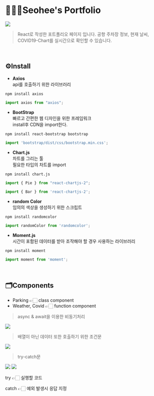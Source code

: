 # 💁🏻‍♀️Seohee's Portfolio

<img src="https://user-images.githubusercontent.com/86407453/142332319-ad9952c3-69e2-4526-a5a5-2dc6eb598c6e.jpg"/>

> React로 작성한 포트폴리오 페이지 입니다. 공항 주차장 정보, 현재 날씨, COVID19-Chart를 실시간으로 확인할 수 있습니다.

<br />

## ⚙️Install

* **Axios** <br/>
api를 호출하기 위한 라이브러리
```
npm install axios
```
```js
import axios from "axios"; 
```

* **BootStrap** <br/>
빠르고 간편한 웹 디자인을 위한 프레임워크 <br/>
install후 CDN을 import한다.

```
npm install react-bootstrap bootstrap
```

```js
import 'bootstrap/dist/css/bootstrap.min.css';
```

* **Chart.js** <br/>
차트를 그리는 툴 <br/>
필요한 타입의 차트를 import

```
npm install chart.js
```

```js
import { Pie } from "react-chartjs-2";
```

```js
import { Bar } from 'react-chartjs-2';
```

* **random Color** <br/>
임의의 색상을 생성하기 위한 스크립트

```
npm install randomcolor
```

```js
import randomColor from 'randomcolor';
```

* **Moment.js** <br/>
시간이 포함된 데이터를 받아 조작해야 할 경우 사용하는 라이브러리

```
npm install moment
```

```js
import moment from 'moment';
```

<br/>

## 🗂️Components

- Parking 👉🏻 class component 
- Weather, Covid 👉🏻 function component

> async & await을 이용한 비동기처리

<img src="https://user-images.githubusercontent.com/86407453/142582680-f4468340-3e59-4a2f-a6f1-e3ca713ad0df.png"/>

<br/>

> 배열이 아닌 데이터 또한 호출하기 위한 조건문

<img src="https://user-images.githubusercontent.com/86407453/142582769-06dd91fc-dfda-4f77-94be-9ddf4697cfb3.png"/>

<br/>

>try-catch문

<img src="https://user-images.githubusercontent.com/86407453/142583280-545f8cb0-406c-4622-be32-06d03de4c862.png"/>
<img src="https://user-images.githubusercontent.com/86407453/142583300-5dc10a61-f5f6-4a50-aeaa-c216d986eedd.png"/>

 try 👉🏻 실행할 코드 <br />

 catch 👉🏻 예외 발생시 응답 지정 
